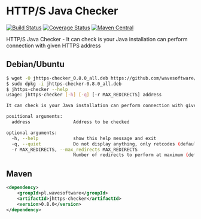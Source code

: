 # HTTP/S Java Checker

[![Build Status](https://travis-ci.org/wavesoftware/java-https-checker.svg?branch=master)](https://travis-ci.org/wavesoftware/java-https-checker) [![Coverage Status](https://coveralls.io/repos/wavesoftware/java-https-checker/badge.svg?branch=master&service=github)](https://coveralls.io/github/wavesoftware/java-https-checker?branch=master) [![Maven Central](https://img.shields.io/maven-central/v/pl.wavesoftware/jhttps-checker.svg)](http://search.maven.org/#search%7Cga%7C1%7Cg%3A%22pl.wavesoftware%22%20AND%20a%3A%22jhttps-checker%22)

HTTP/S Java Checker - It can check is your Java installation can perform connection with given HTTPS address

## Debian/Ubuntu

```bash
$ wget -O jhttps-checker_0.8.0_all.deb https://github.com/wavesoftware/java-https-checker/releases/download/v0.8.0/jhttps-checker_0.8.0_all.deb
$ sudo dpkg -i jhttps-checker-0.8.0_all.deb
$ jhttps-checker --help
usage: jhttps-checker [-h] [-q] [-r MAX_REDIRECTS] address

It can check is your Java installation can perform connection with given HTTPS address

positional arguments:
  address                Address to be checked

optional arguments:
  -h, --help             show this help message and exit
  -q, --quiet            Do not display anything, only retcodes (default: false)
  -r MAX_REDIRECTS, --max_redirects MAX_REDIRECTS
                         Number of redirects to perform at maximum (default: 10)
```

## Maven

```xml
<dependency>
    <groupId>pl.wavesoftware</groupId>
    <artifactId>jhttps-checker</artifactId>
    <version>0.8.0</version>
</dependency>
```
